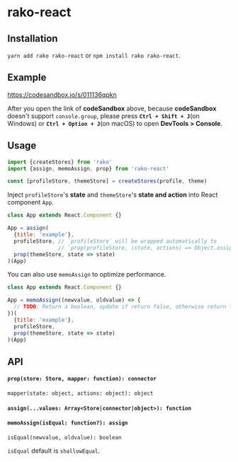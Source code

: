 # rako-react



## Installation

`yarn add rako rako-react` or `npm install rako rako-react`.



## Example

https://codesandbox.io/s/011136qpkn

After you open the link of **codeSandbox** above, because **codeSandbox** doesn't support `console.group`, please press **`Ctrl + Shift + J`**(on Windows) or **`Ctrl + Option + J`**(on macOS) to open **DevTools > Console**.



## Usage

```js
import {createStores} from 'rako'
import {assign, memoAssign, prop} from 'rako-react'

const [profileStore, themeStore] = createStores(profile, theme)
```
Inject `profileStore`'s __state__ and `themeStore`'s __state and action__ into React component `App`.

```js
class App extends React.Component {}

App = assign(
  {title: 'example'},
  profileStore, // `profileStore` will be wrapped automatically to
                // `prop(profileStore, (state, actions) => Object.assign({}, state, actions))`
  prop(themeStore, state => state)
)(App)
```
You can also use `memoAssign` to optimize performance.
```js
class App extends React.Component {}

App = memoAssign((newvalue, oldvalue) => {
  // TODO: Return a boolean, update if return false, otherwise return true.
})(
  {title: 'example'},
  profileStore,
  prop(themeStore, state => state)
)(App)
```



## API

#### `prop(store: Store, mapper: function): connector`
`mapper(state: object, actions: object): object`

#### `assign(...values: Array<Store|connector|object>): function`

#### `memoAssign(isEqual: function?): assign`
`isEqual(newvalue, oldvalue): boolean`

`isEqual` default is `shallowEqual`.
